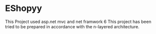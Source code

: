 # EShopyy
This Project used asp.net mvc and net framwork 6
This project has been tried to be prepared in accordance with the n-layered architecture.
